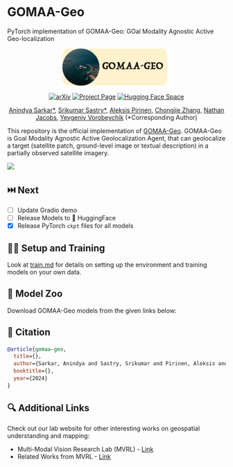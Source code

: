 # GOMAA-Geo
PyTorch implementation of GOMAA-Geo: GOal Modality Agnostic Active Geo-localization

<div align="center">
<img src="imgs/logo-3.png" width="250">

[![arXiv](https://img.shields.io/badge/arXiv-2404.06637-red?style=flat&label=arXiv)]()
[![Project Page](https://img.shields.io/badge/Project-Website-green)]()
[![Hugging Face Space](https://img.shields.io/badge/%F0%9F%A4%97%20HuggingFace-Spaces-yellow?style=flat&logo=hug)]()</center>

[Anindya Sarkar*](https://scholar.google.co.in/citations?user=2hQyYz0AAAAJ&hl=en),
[Srikumar Sastry*](https://sites.wustl.edu/srikumarsastry/),
[Aleksis Pirinen](),
[Chongjie Zhang](https://engineering.wustl.edu/faculty/Chongjie-Zhang.html),
[Nathan Jacobs](https://jacobsn.github.io/),
[Yevgeniy Vorobeychik](https://vorobeychik.com/)
(*Corresponding Author)
</div>

This repository is the official implementation of [GOMAA-Geo](). GOMAA-Geo is Goal Modality Agnostic Active Geolocalization Agent, that can geolocalize a target (satellite patch, ground-level image or textual description) in a partially observed satellite imagery.

![](imgs/teaser_v2.jpg)

## ⏭️ Next
- [ ] Update Gradio demo
- [ ] Release Models to 🤗 HuggingFace
- [x] Release PyTorch `ckpt` files for all models

## 🧑‍💻 Setup and Training

Look at [train.md](/scripts/train.md) for details on setting up the environment and training models on your own data.

## 🐨 Model Zoo
Download GOMAA-Geo models from the given links below:


## 📑 Citation

```bibtex
@article{gomaa-geo,
  title={},
  author={Sarkar, Anindya and Sastry, Srikumar and Pirinen, Aleksis and Zhang, Chongjie and Jacobs, Nathan and Vorobeychik, Yevgeniy},
  booktitle={},
  year={2024}
}
```

## 🔍 Additional Links
Check out our lab website for other interesting works on geospatial understanding and mapping:
* Multi-Modal Vision Research Lab (MVRL) - [Link](https://mvrl.cse.wustl.edu/)
* Related Works from MVRL - [Link](https://mvrl.cse.wustl.edu/publications/)

